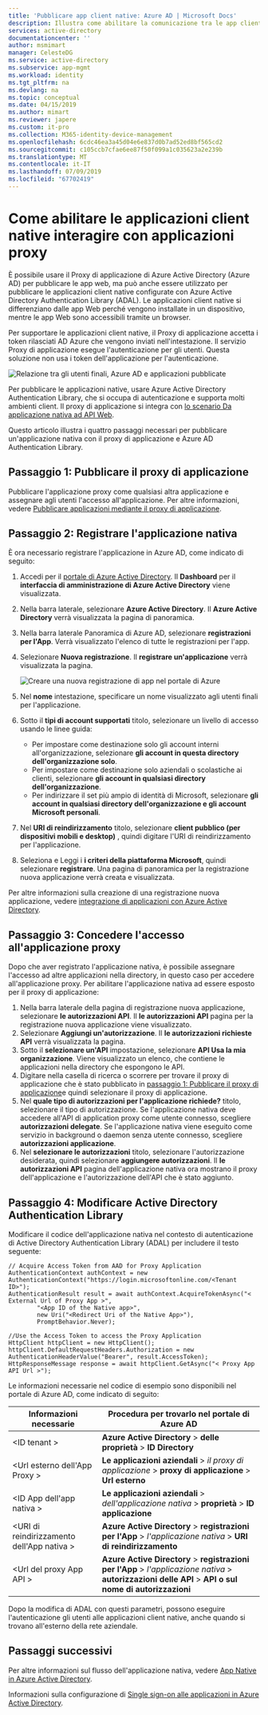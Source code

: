 ```yaml
---
title: 'Pubblicare app client native: Azure AD | Microsoft Docs'
description: Illustra come abilitare la comunicazione tra le app client native e il connettore del proxy di applicazione di Azure AD per consentire l'accesso remoto sicuro alle app locali.
services: active-directory
documentationcenter: ''
author: msmimart
manager: CelesteDG
ms.service: active-directory
ms.subservice: app-mgmt
ms.workload: identity
ms.tgt_pltfrm: na
ms.devlang: na
ms.topic: conceptual
ms.date: 04/15/2019
ms.author: mimart
ms.reviewer: japere
ms.custom: it-pro
ms.collection: M365-identity-device-management
ms.openlocfilehash: 6cdc46ea3a45d04e6e837d0b7ad52ed8bf565cd2
ms.sourcegitcommit: c105ccb7cfae6ee87f50f099a1c035623a2e239b
ms.translationtype: MT
ms.contentlocale: it-IT
ms.lasthandoff: 07/09/2019
ms.locfileid: "67702419"
---
```

# <a name="how-to-enable-native-client-applications-to-interact-with-proxy-applications"></a>Come abilitare le applicazioni client native interagire con applicazioni proxy

È possibile usare il Proxy di applicazione di Azure Active Directory (Azure AD) per pubblicare le app web, ma può anche essere utilizzato per pubblicare le applicazioni client native configurate con Azure Active Directory Authentication Library (ADAL). Le applicazioni client native si differenziano dalle app Web perché vengono installate in un dispositivo, mentre le app Web sono accessibili tramite un browser.

Per supportare le applicazioni client native, il Proxy di applicazione accetta i token rilasciati AD Azure che vengono inviati nell'intestazione. Il servizio Proxy di applicazione esegue l'autenticazione per gli utenti. Questa soluzione non usa i token dell'applicazione per l'autenticazione.

![Relazione tra gli utenti finali, Azure AD e applicazioni pubblicate](./media/application-proxy-configure-native-client-application/richclientflow.png)

Per pubblicare le applicazioni native, usare Azure Active Directory Authentication Library, che si occupa di autenticazione e supporta molti ambienti client. Il proxy di applicazione si integra con [lo scenario Da applicazione nativa ad API Web](../develop/native-app.md).

Questo articolo illustra i quattro passaggi necessari per pubblicare un'applicazione nativa con il proxy di applicazione e Azure AD Authentication Library.

## <a name="step-1-publish-your-proxy-application"></a>Passaggio 1: Pubblicare il proxy di applicazione

Pubblicare l'applicazione proxy come qualsiasi altra applicazione e assegnare agli utenti l'accesso all'applicazione. Per altre informazioni, vedere [Pubblicare applicazioni mediante il proxy di applicazione](application-proxy-add-on-premises-application.md).

## <a name="step-2-register-your-native-application"></a>Passaggio 2: Registrare l'applicazione nativa

È ora necessario registrare l'applicazione in Azure AD, come indicato di seguito:

1. Accedi per il [portale di Azure Active Directory](https://aad.portal.azure.com/). Il **Dashboard** per il **interfaccia di amministrazione di Azure Active Directory** viene visualizzata.
1. Nella barra laterale, selezionare **Azure Active Directory**. Il **Azure Active Directory** verrà visualizzata la pagina di panoramica.
1. Nella barra laterale Panoramica di Azure AD, selezionare **registrazioni per l'App**. Verrà visualizzato l'elenco di tutte le registrazioni per l'app.
1. Selezionare **Nuova registrazione**. Il **registrare un'applicazione** verrà visualizzata la pagina.

   ![Creare una nuova registrazione di app nel portale di Azure](./media/application-proxy-configure-native-client-application/create.png)

1. Nel **nome** intestazione, specificare un nome visualizzato agli utenti finali per l'applicazione.
1. Sotto il **tipi di account supportati** titolo, selezionare un livello di accesso usando le linee guida:

   - Per impostare come destinazione solo gli account interni all'organizzazione, selezionare **gli account in questa directory dell'organizzazione solo**.
   - Per impostare come destinazione solo aziendali o scolastiche ai clienti, selezionare **gli account in qualsiasi directory dell'organizzazione**.
   - Per indirizzare il set più ampio di identità di Microsoft, selezionare **gli account in qualsiasi directory dell'organizzazione e gli account Microsoft personali**.

1. Nel **URI di reindirizzamento** titolo, selezionare **client pubblico (per dispositivi mobili e desktop)** , quindi digitare l'URI di reindirizzamento per l'applicazione.
1. Seleziona e Leggi i **i criteri della piattaforma Microsoft**, quindi selezionare **registrare**. Una pagina di panoramica per la registrazione nuova applicazione verrà creata e visualizzata.

Per altre informazioni sulla creazione di una registrazione nuova applicazione, vedere [integrazione di applicazioni con Azure Active Directory](../develop/quickstart-v1-integrate-apps-with-azure-ad.md).

## <a name="step-3-grant-access-to-your-proxy-application"></a>Passaggio 3: Concedere l'accesso all'applicazione proxy

Dopo che aver registrato l'applicazione nativa, è possibile assegnare l'accesso ad altre applicazioni nella directory, in questo caso per accedere all'applicazione proxy. Per abilitare l'applicazione nativa ad essere esposto per il proxy di applicazione:

1. Nella barra laterale della pagina di registrazione nuova applicazione, selezionare **le autorizzazioni API**. Il **le autorizzazioni API** pagina per la registrazione nuova applicazione viene visualizzato.
1. Selezionare **Aggiungi un'autorizzazione**. Il **le autorizzazioni richieste API** verrà visualizzata la pagina.
1. Sotto il **selezionare un'API** impostazione, selezionare **API Usa la mia organizzazione**. Viene visualizzato un elenco, che contiene le applicazioni nella directory che espongono le API.
1. Digitare nella casella di ricerca o scorrere per trovare il proxy di applicazione che è stato pubblicato in [passaggio 1: Pubblicare il proxy di applicazione](#step-1-publish-your-proxy-application)e quindi selezionare il proxy di applicazione.
1. Nel **quale tipo di autorizzazioni per l'applicazione richiede?** titolo, selezionare il tipo di autorizzazione. Se l'applicazione nativa deve accedere all'API di application proxy come utente connesso, scegliere **autorizzazioni delegate**. Se l'applicazione nativa viene eseguito come servizio in background o daemon senza utente connesso, scegliere **autorizzazioni applicazione**.
1. Nel **selezionare le autorizzazioni** titolo, selezionare l'autorizzazione desiderata, quindi selezionare **aggiungere autorizzazioni**. Il **le autorizzazioni API** pagina dell'applicazione nativa ora mostrano il proxy dell'applicazione e l'autorizzazione dell'API che è stato aggiunto.

## <a name="step-4-edit-the-active-directory-authentication-library"></a>Passaggio 4: Modificare Active Directory Authentication Library

Modificare il codice dell'applicazione nativa nel contesto di autenticazione di Active Directory Authentication Library (ADAL) per includere il testo seguente:

```
// Acquire Access Token from AAD for Proxy Application
AuthenticationContext authContext = new AuthenticationContext("https://login.microsoftonline.com/<Tenant ID>");
AuthenticationResult result = await authContext.AcquireTokenAsync("< External Url of Proxy App >",
        "<App ID of the Native app>",
        new Uri("<Redirect Uri of the Native App>"),
        PromptBehavior.Never);

//Use the Access Token to access the Proxy Application
HttpClient httpClient = new HttpClient();
httpClient.DefaultRequestHeaders.Authorization = new AuthenticationHeaderValue("Bearer", result.AccessToken);
HttpResponseMessage response = await httpClient.GetAsync("< Proxy App API Url >");
```

Le informazioni necessarie nel codice di esempio sono disponibili nel portale di Azure AD, come indicato di seguito:

| Informazioni necessarie | Procedura per trovarlo nel portale di Azure AD |
| --- | --- |
| \<ID tenant > | **Azure Active Directory** > **delle proprietà** > **ID Directory** |
| \<Url esterno dell'App Proxy > | **Le applicazioni aziendali** > *il proxy di applicazione* > **proxy di applicazione** > **Url esterno** |
| \<ID App dell'app nativa > | **Le applicazioni aziendali** > *dell'applicazione nativa* > **proprietà** > **ID applicazione** |
| \<URI di reindirizzamento dell'App nativa > | **Azure Active Directory** > **registrazioni per l'App** > *l'applicazione nativa* > **URI di reindirizzamento** |
| \<Url del proxy App API > | **Azure Active Directory** > **registrazioni per l'App** > *l'applicazione nativa* > **autorizzazioni delle API**  >  **API o sul nome di autorizzazioni** |

Dopo la modifica di ADAL con questi parametri, possono eseguire l'autenticazione gli utenti alle applicazioni client native, anche quando si trovano all'esterno della rete aziendale.

## <a name="next-steps"></a>Passaggi successivi

Per altre informazioni sul flusso dell'applicazione nativa, vedere [App Native in Azure Active Directory](../develop/native-app.md).

Informazioni sulla configurazione di [Single sign-on alle applicazioni in Azure Active Directory](what-is-single-sign-on.md#choosing-a-single-sign-on-method).
